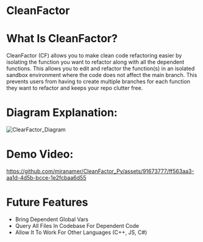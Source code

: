 # CleanFactor

<h1>What Is CleanFactor?</h1>
<p>CleanFactor (CF) allows you to make clean code refactoring easier by isolating
the function you want to refactor along with all the dependent functions. This allows you to edit and refactor the function(s) in an
isolated sandbox environment where the code does not affect the main branch. This prevents users from having to create multiple branches for each
function they want to refactor and keeps your repo clutter free.</p>

<h1>Diagram Explanation:</h1>


![ClearFactor_Diagram](https://github.com/miranamer/CleanFactor_Py/assets/91673777/dc230e89-2108-4dbb-aebe-2ee0c3b14274)


<h1>Demo Video:</h1>



https://github.com/miranamer/CleanFactor_Py/assets/91673777/ff563aa3-aa1d-4d5b-bcce-1e2fcbaa6d55


<h1>Future Features</h1>
<ul>
  <li>Bring Dependent Global Vars</li>
  <li>Query All Files In Codebase For Dependent Code</li>
  <li>Allow It To Work For Other Languages (C++, JS, C#)</li>
</ul>
